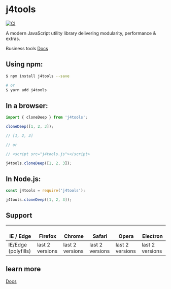 # j4tools

[![CI](https://github.com/kchzhang/j4tools/actions/workflows/main.yml/badge.svg)](https://github.com/kchzhang/j4tools/actions/workflows/main.yml)

A modern JavaScript utility library delivering modularity, performance & extras.

Business tools
[Docs](http://www.j4tools.cn/)

## Using npm:

```bash
$ npm install j4tools --save

# or
$ yarn add j4tools

```

## In a browser:

```js
import { cloneDeep } from 'j4tools';

cloneDeep([1, 2, 3]);

// [1, 2, 3]

// or

// <script src="j4tools.js"></script>

j4tools.cloneDeep([1, 2, 3]);
```

## In Node.js:

```js
const j4tools = require('j4tools');

j4tools.cloneDeep([1, 2, 3]);
```

## Support

| </br>IE / Edge      | </br>Firefox    | </br>Chrome     | </br>Safari     | </br>Opera      | </br>Electron   |
| ------------------- | --------------- | --------------- | --------------- | --------------- | --------------- |
| IE/Edge (polyfills) | last 2 versions | last 2 versions | last 2 versions | last 2 versions | last 2 versions |

## learn more

[Docs](http://www.j4tools.cn/)
